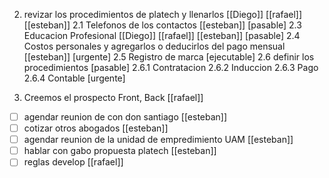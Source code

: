 
2. revizar los procedimientos de platech y llenarlos [[Diego]]      [[rafael]] [[esteban]]
	2.1 Telefonos de los contactos [[esteban]] [pasable]
	2.3 Educacion Profesional [[Diego]] [[rafael]] [[esteban]] [pasable]
	2.4 Costos personales y agregarlos o deducirlos del pago mensual [[esteban]] [urgente]
	2.5 Registro de marca [ejecutable]
	2.6 definir los procedimientos [pasable]
		2.6.1 Contratacion
		2.6.2 Induccion 
		2.6.3 Pago
		2.6.4 Contable [urgente]
			
1. Creemos el prospecto Front, Back [[rafael]] 


- [ ] agendar reunion de con don santiago [[esteban]]
- [ ] cotizar otros abogados [[esteban]]
- [ ] agendar reunion de la unidad de empredimiento UAM [[esteban]]
- [ ] hablar con gabo propuesta platech [[esteban]]
- [ ] reglas develop [[rafael]]